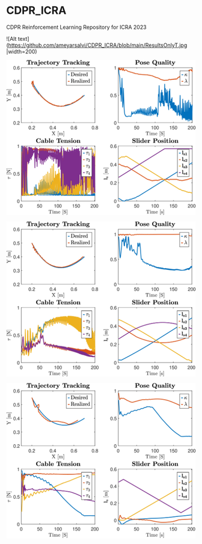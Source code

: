 # CDPR_ICRA
CDPR Reinforcement Learning Repository for ICRA 2023


![Alt text](https://github.com/ameyarsalvi/CDPR_ICRA/blob/main/ResultsOnlyT.jpg |width=200)

![Alt text](https://github.com/ameyarsalvi/CDPR_ICRA/blob/main/ResultsE2E.jpg "E2E")

![Alt text](https://github.com/ameyarsalvi/CDPR_ICRA/blob/main/ResultsOptimT.jpg "Decoupled Tension")

![Alt text](https://github.com/ameyarsalvi/CDPR_ICRA/blob/main/ResultsFinalDecoup.jpg "Decoupled Tension and RR")

